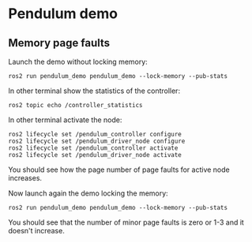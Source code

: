 # Pendulum demo

## Memory page faults

Launch the demo without locking memory:

```
ros2 run pendulum_demo pendulum_demo --lock-memory --pub-stats
```

In other terminal show the statistics of the controller:

```
ros2 topic echo /controller_statistics
```

In other terminal activate the node:

```
ros2 lifecycle set /pendulum_controller configure
ros2 lifecycle set /pendulum_driver_node configure
ros2 lifecycle set /pendulum_controller activate
ros2 lifecycle set /pendulum_driver_node activate
```

You should see how the page number of page faults for active node increases.

Now launch again the demo locking the memory:

```
ros2 run pendulum_demo pendulum_demo --lock-memory --pub-stats
```

You should see that the number of minor page faults is zero or 1-3 and it doesn't increase.
